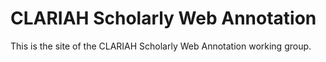# CLARIAH Scholarly Web Annotation

This is the site of the CLARIAH Scholarly Web Annotation working group.

